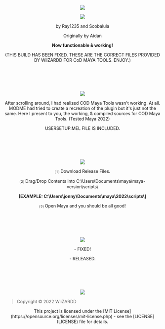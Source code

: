 <p align="center">
	<tr>
		<td align="center" style="padding=0;width=50%;">
			<img src="https://i.imgur.com/46Tx3SS.png" />
		</td>
	</tr>
	<tr>
    
<p align="center">
	<tr>
		<td align="center" style="padding=0;width=50%;">
			<img src="https://i.imgur.com/Z2e6sWS.png" />
		</td>
	</tr>
	<tr>

<p align="center">
by Ray1235 and Scobalula
<p align="center">
Originally by Aidan
<p align="center">  
<b>Now functionable & working!</b>
<p align="center">
(THIS BUILD HAS BEEN FIXED. THESE ARE THE CORRECT FILES PROVIDED BY WiiZARDD FOR CoD MAYA TOOLS. ENJOY.)

#  ‍ 	
		
<p align="center">
	<tr>
		<td align="center" style="padding=0;width=50%;">
			<img src="https://i.imgur.com/CXZjujq.png" />
		</td>
	</tr>
	<tr>
		
<p align="center">
After scrolling around, I had realized COD Maya Tools wasn't working. At all. MODME had tried to create a recreation of the plugin but it's just not the same. Here I present to you, the working, & compiled sources for COD Maya Tools. (Tested Maya 2022) 
  <p align="center">
  USERSETUP.MEL FILE IS INCLUDED.
		
#  ‍ 
		
<p align="center">
	<tr>
		<td align="center" style="padding=0;width=50%;">
			<img src="https://i.imgur.com/rWhPDOs.png" />
		</td>
	</tr>
	<tr>

<p align="center">
⑴ Download Release Files.

<p align="center">
⑵ Drag/Drop Contents into C:\Users\Documents\maya\maya-version\scripts\
  <p align="center">
    <b>[EXAMPLE: C:\Users\jonny\Documents\maya\2022\scripts\]</b>
	
<p align="center">
⑶ Open Maya and you should be all good!
		
#  ‍ 	

<p align="center">
	<tr>
		<td align="center" style="padding=0;width=50%;">
			<img src="https://i.imgur.com/qVjyyUP.png" />
		</td>
	</tr>
	<tr>

<p align="center">
- FIXED!
    
<p align="center">
- RELEASED.

#  ‍ 	

<p align="center">
	<tr>
		<td align="center" style="padding=0;width=50%;">
			<img src="https://i.imgur.com/xHVbSOb.png" />
		</td>
	</tr>
	<tr>
	
> Copyright © 2022 WiiZARDD

<p align="center">
This project is licensed under the [MIT License](https://opensource.org/licenses/mit-license.php) - see the [LICENSE](LICENSE) file for details.
